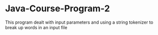 # Java-Course-Program-2
This program dealt with input parameters and using a string tokenizer to break up words in an input file

